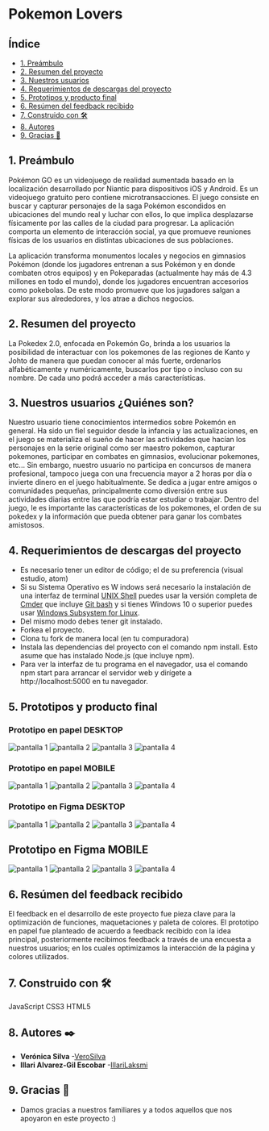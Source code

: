 # Pokemon Lovers

## Índice

* [1. Preámbulo](#1-preámbulo)
* [2. Resumen del proyecto](#2-resumen-del-proyecto)
* [3. Nuestros usuarios](#3-nuestros-usuarios)
* [4. Requerimientos de descargas del proyecto](#4-requerimientos-de-descargas-del-proyecto)
* [5. Prototipos y producto final](#5-prototipos-y-producto-final)
* [6. Resúmen del feedback recibido](#6-resumen-feedback)
* [7. Construido con 🛠️](#7-construido-con)
* [8. Autores](#8-autores)
* [9. Gracias 🎁](#9-expresiones-de-gratitud)


## 1. Preámbulo

Pokémon GO es un videojuego de realidad aumentada basado en la localización desarrollado por Niantic​ para dispositivos iOS y Android. Es un videojuego gratuito pero contiene microtransacciones. El juego consiste en buscar y capturar personajes de la saga Pokémon escondidos en ubicaciones del mundo real y luchar con ellos, lo que implica desplazarse físicamente por las calles de la ciudad para progresar. La aplicación comporta un elemento de interacción social, ya que promueve reuniones físicas de los usuarios en distintas ubicaciones de sus poblaciones. 

La aplicación transforma monumentos locales y negocios en gimnasios Pokémon (donde los jugadores entrenan a sus Pokémon y en donde combaten otros equipos) y en Pokeparadas (actualmente hay más de 4.3 millones en todo el mundo), donde los jugadores encuentran accesorios como pokebolas. De este modo promueve que los jugadores salgan a explorar sus alrededores, y los atrae a dichos negocios.

## 2. Resumen del proyecto

La Pokedex 2.0, enfocada en Pokemón Go, brinda a los usuarios la posibilidad de interactuar con los pokemones de las regiones de Kanto y Johto de manera que puedan conocer al más fuerte, ordenarlos alfabéticamente y numéricamente, buscarlos por tipo o incluso con su nombre. De cada uno podrá acceder a más características.

## 3. Nuestros usuarios ¿Quiénes son?

Nuestro usuario tiene conocimientos intermedios sobre Pokemón en general. Ha sido un fiel seguidor desde la infancia y las actualizaciones, en el juego se materializa el sueño de hacer las actividades que hacían los personajes en la serie original como ser maestro pokemon, capturar pokemones, participar en combates en gimnasios, evolucionar pokemones, etc...  Sin embargo, nuestro usuario no participa en concursos de manera profesional, tampoco juega con una frecuencia mayor a 2 horas por día o invierte dinero en el juego habitualmente.
Se dedica a jugar entre amigos o comunidades pequeñas, principalmente como diversión entre sus actividades diarias entre las que podría estar estudiar o trabajar.
Dentro del juego, le es importante las características de los pokemones, el orden de su pokedex y la información que pueda obtener para ganar los combates amistosos.

## 4. Requerimientos de descargas del proyecto

* Es necesario tener un editor de código; el de su preferencia (visual estudio, atom)
* Si su Sistema Operativo es W  indows será necesario la instalación de una interfaz de terminal [UNIX Shell](https://github.com/Laboratoria/bootcamp/tree/master/topics/shell) puedes usar la versión completa de [Cmder](https://cmder.net/)
  que incluye [Git bash](https://git-scm.com/download/win) y si tienes Windows 10
  o superior puedes usar [Windows Subsystem for Linux](https://docs.microsoft.com/en-us/windows/wsl/install-win10).
* Del mismo modo debes tener git instalado.
* Forkea el proyecto.
* Clona tu fork de manera local (en tu compuradora)
* Instala las dependencias del proyecto con el comando npm install. Esto asume que has instalado Node.js (que incluye npm).
* Para ver la interfaz de tu programa en el navegador, usa el comando npm start para arrancar el servidor web y dirígete a http://localhost:5000 en tu navegador.

## 5. Prototipos y producto final

### Prototipo en papel DESKTOP
![pantalla 1](prototipos/pantalla1-desktop.jpeg)
![pantalla 2](prototipos/pantalla2-desktop.jpeg)
![pantalla 3](prototipos/pantalla3-desktop.jpeg)
![pantalla 4](prototipos/pantalla4-desktop.jpeg)

### Prototipo en papel MOBILE
![pantalla 1](prototipos/pantalla1-mobile.jpeg)
![pantalla 2](prototipos/pantalla2-mobile.jpeg)
![pantalla 3](prototipos/pantalla3-mobile.jpeg)
![pantalla 4](prototipos/pantalla4-mobile.jpeg)

### Prototipo en Figma DESKTOP
![pantalla 1](prototipos/pantalla1-desktop.png)
![pantalla 2](prototipos/pantalla2-desktop.png)
![pantalla 3](prototipos/pantalla3-desktop.png)
![pantalla 4](prototipos/pantalla4-desktop.png)

## Prototipo en Figma MOBILE
![pantalla 1](prototipos/pantalla1-mobile.png)
![pantalla 2](prototipos/pantalla2-mobile.png)
![pantalla 3](prototipos/pantalla3-mobile.png)
![pantalla 4](prototipos/pantalla4-mobile.png)

## 6. Resúmen del feedback recibido 

El feedback en el desarrollo de este proyecto fue pieza clave para la optimización de funciones, maquetaciones y paleta de colores. El prototipo en papel fue planteado de acuerdo a feedback recibido con la idea principal, posteriormente recibimos feedback a través de una encuesta a nuestros usuarios; en los cuales optimizamos la interacción de la página y colores utilizados.
## 7. Construido con 🛠️
JavaScript
CSS3
HTML5
## 8. Autores ✒️

* **Verónica Silva** -[VeroSilva](https://github.com/VeroSilva)
* **Illari Alvarez-Gil Escobar** -[IllariLaksmi](https://github.com/IllariLaksmi)

## 9. Gracias 🎁

* Damos gracias a nuestros familiares y a todos aquellos que nos apoyaron en este proyecto :)


